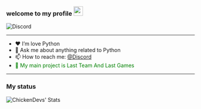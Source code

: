 ### welcome to my **profile** <a href="https://www.gautamkrishnar.com/"><img src="https://media.giphy.com/media/hvRJCLFzcasrR4ia7z/giphy.gif" width="25px"></a>

![Discord](https://discord.c99.nl/widget/theme-2/716783245387235410.png)

---

- ❤️ I’m love Python 
- 💬 Ask me about anything related to Python
- 📫 How to reach me: [@Discord](https://discord.com/channels/@me/716783245387235410)
-  <span style="color: green"> 🗻 My main project is Last Team And Last Games
</span>

---

### My status

<img align="left" alt="ChickenDevs' Stats" src="https://github-readme-stats.vercel.app/api?username=SAQR-SUBAIE&count_private=true&show_icons=true&theme=radical">
